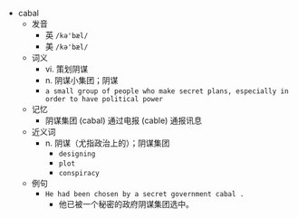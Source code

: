 - cabal
  - 发音
    - 英 `/kə'bæl/`
    - 美 `/kə'bæl/`
  - 词义
    - vi. 策划阴谋
    - n. 阴谋小集团；阴谋
    - `a small group of people who make secret plans, especially in order to have political power`
  - 记忆
    - 阴谋集团 (cabal) 通过电报 (cable) 通报讯息
  - 近义词
    - n. 阴谋（尤指政治上的）；阴谋集团
      - `designing`
      - `plot`
      - `conspiracy`
  - 例句
    - `He had been chosen by a secret government cabal .`
      - 他已被一个秘密的政府阴谋集团选中。

